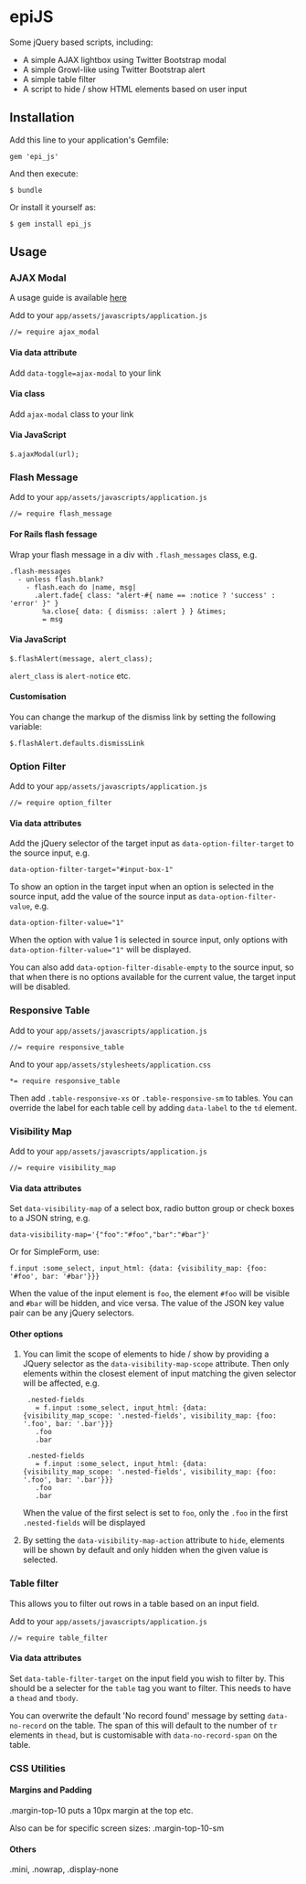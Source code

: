 # epiJS

Some jQuery based scripts, including:

* A simple AJAX lightbox using Twitter Bootstrap modal
* A simple Growl-like using Twitter Bootstrap alert
* A simple table filter
* A script to hide / show HTML elements based on user input

## Installation

Add this line to your application's Gemfile:

    gem 'epi_js'

And then execute:

    $ bundle

Or install it yourself as:

    $ gem install epi_js

## Usage

### AJAX Modal

A usage guide is available [here](/docs/ajax_modal.md)

Add to your `app/assets/javascripts/application.js`

    //= require ajax_modal

#### Via data attribute
Add `data-toggle=ajax-modal` to your link
#### Via class
Add `ajax-modal` class to your link
#### Via JavaScript

    $.ajaxModal(url);

### Flash Message
Add to your `app/assets/javascripts/application.js`

    //= require flash_message

#### For Rails flash fessage
Wrap your flash message in a div with `.flash_messages` class, e.g.

    .flash-messages
      - unless flash.blank?
        - flash.each do |name, msg|
          .alert.fade{ class: "alert-#{ name == :notice ? 'success' : 'error' }" }
            %a.close{ data: { dismiss: :alert } } &times;
            = msg

#### Via JavaScript

    $.flashAlert(message, alert_class);

`alert_class` is `alert-notice` etc.

#### Customisation
You can change the markup of the dismiss link by setting the following variable:

    $.flashAlert.defaults.dismissLink

### Option Filter
Add to your `app/assets/javascripts/application.js`

    //= require option_filter

#### Via data attributes
Add the jQuery selector of the target input as `data-option-filter-target` to the source input, e.g.

    data-option-filter-target="#input-box-1"

To show an option in the target input when an option is selected in the source input, add the value of the source input as `data-option-filter-value`, e.g.

    data-option-filter-value="1"

When the option with value 1 is selected in source input, only options with `data-option-filter-value="1"` will be displayed.

You can also add `data-option-filter-disable-empty` to the source input, so that when there is no options available for the current value, the target input will be disabled.

### Responsive Table

Add to your `app/assets/javascripts/application.js`

    //= require responsive_table

And to your `app/assets/stylesheets/application.css`

    *= require responsive_table

Then add `.table-responsive-xs` or `.table-responsive-sm` to tables.
You can override the label for each table cell by adding `data-label` to the `td` element.

### Visibility Map
Add to your `app/assets/javascripts/application.js`

    //= require visibility_map

#### Via data attributes
Set `data-visibility-map` of a select box, radio button group or check boxes to a JSON string, e.g.

    data-visibility-map='{"foo":"#foo","bar":"#bar"}'
Or for SimpleForm, use:

    f.input :some_select, input_html: {data: {visibility_map: {foo: '#foo', bar: '#bar'}}}

When the value of the input element is `foo`, the element `#foo` will be visible and `#bar` will be hidden, and vice versa. The value of the JSON key value pair can be any jQuery selectors.

#### Other options
1. You can limit the scope of elements to hide / show by providing a JQuery selector as the `data-visibility-map-scope` attribute. Then only elements within the closest element of input matching the given selector will be affected, e.g.

        .nested-fields
          = f.input :some_select, input_html: {data: {visibility_map_scope: '.nested-fields', visibility_map: {foo: '.foo', bar: '.bar'}}}
          .foo
          .bar

        .nested-fields
          = f.input :some_select, input_html: {data: {visibility_map_scope: '.nested-fields', visibility_map: {foo: '.foo', bar: '.bar'}}}
          .foo
          .bar

    When the value of the first select is set to `foo`, only the `.foo` in the first `.nested-fields` will be displayed

2. By setting the `data-visibility-map-action` attribute to `hide`, elements will be shown by default and only hidden when the given value is selected.

### Table filter
This allows you to filter out rows in a table based on an input field.

Add to your `app/assets/javascripts/application.js`

    //= require table_filter

#### Via data attributes
Set `data-table-filter-target` on the input field you wish to filter by. This should be a selecter for the `table` tag you want to filter. This needs to have a `thead` and `tbody`.


You can overwrite the default 'No record found' message by setting `data-no-record` on the table. The span of this will default to the number of `tr` elements in `thead`, but is customisable with `data-no-record-span` on the table.

### CSS Utilities

#### Margins and Padding

.margin-top-10 puts a 10px margin at the top etc.

Also can be for specific screen sizes: .margin-top-10-sm

#### Others

.mini, .nowrap, .display-none
